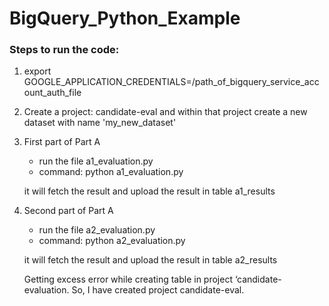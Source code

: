 # BigQuery_Python_Example

### Steps to run the code:

1. export GOOGLE_APPLICATION_CREDENTIALS=/path_of_bigquery_service_account_auth_file

2. Create a project: candidate-eval and within that 
   project create a new dataset with name 'my_new_dataset'

3. First part of  Part A
   - run the file a1_evaluation.py
   - command: python a1_evaluation.py

   it will fetch the result and upload the result in table a1_results

4. Second part of Part A
   - run the file a2_evaluation.py
   - command: python a2_evaluation.py

   it will fetch the result and upload the result in table a2_results
   
   Getting excess error while creating table in project ‘candidate-evaluation. So, I have created project candidate-eval.
